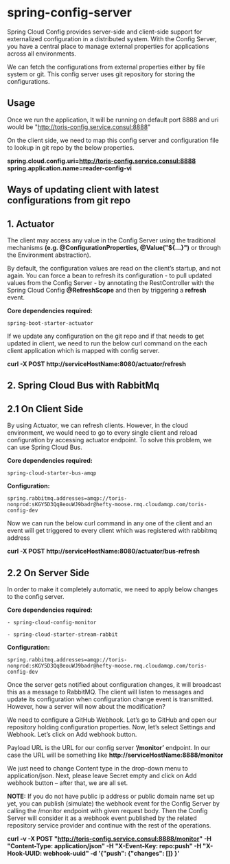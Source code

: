 # spring-config-server

Spring Cloud Config provides server-side and client-side support for externalized configuration in a distributed system. With the Config Server, you have a central place to manage external properties for applications across all environments. 

We can fetch the configurations from external properties either by file system or git. This config server uses git repository for storing the configurations.

## Usage

Once we run the application, It will be running on default port 8888 and uri would be "http://toris-config.service.consul:8888"

On the client side, we need to map this config server and configuration file to lookup in git repo by the below properties.

**spring.cloud.config.uri=http://toris-config.service.consul:8888
spring.application.name=reader-config-vi**

## Ways of updating client with latest configurations from git repo 

## 1. Actuator

The client may access any value in the Config Server using the traditional mechanisms **(e.g. @ConfigurationProperties, @Value("${…​}")** or through the Environment abstraction). 

By default, the configuration values are read on the client’s startup, and not again. You can force a bean to refresh its configuration - to pull updated values from the Config Server - by annotating the RestController with the Spring Cloud Config **@RefreshScope** and then by triggering a **refresh** event.

**Core dependencies required:**
    
    spring-boot-starter-actuator
    
If we update any configuration on the git repo and if that needs to get updated in client, we need to run the below curl command on the each client application which is mapped with config server.

**curl -X POST http://serviceHostName:8080/actuator/refresh**


## 2. Spring Cloud Bus with RabbitMq

## 2.1 On Client Side

By using Actuator, we can refresh clients. However, in the cloud environment, we would need to go to every single client and reload configuration by accessing actuator endpoint.
To solve this problem, we can use Spring Cloud Bus.


**Core dependencies required:**
    
    spring-cloud-starter-bus-amqp
    
**Configuration:**
    
    spring.rabbitmq.addresses=amqp://toris-nonprod:sKGY5D3Qq8eouWJ9badr@hefty-moose.rmq.cloudamqp.com/toris-config-dev
    
Now we can run the below curl command in any one of the client and an event will get triggered to every client which was registered with rabbitmq address

**curl -X POST http://serviceHostName:8080/actuator/bus-refresh**

## 2.2 On Server Side

In order to make it completely automatic, we need to apply below changes to the config server.

**Core dependencies required:**
    
    - spring-cloud-config-monitor
    
    - spring-cloud-starter-stream-rabbit

**Configuration:**
    
    spring.rabbitmq.addresses=amqp://toris-nonprod:sKGY5D3Qq8eouWJ9badr@hefty-moose.rmq.cloudamqp.com/toris-config-dev

Once the server gets notified about configuration changes, it will broadcast this as a message to RabbitMQ. The client will listen to messages and update its configuration when configuration change event is transmitted. However, how a server will now about the modification?

We need to configure a GitHub Webhook. Let’s go to GitHub and open our repository holding configuration properties. Now, let’s select Settings and Webhook. Let’s click on Add webhook button.

Payload URL is the URL for our config server **‘/monitor’** endpoint. In our case the URL will be something like **http://serviceHostName:8888/monitor**

We just need to change Content type in the drop-down menu to application/json. Next, please leave Secret empty and click on Add webhook button – after that, we are all set.

**NOTE:** If you do not have public ip address or public domain name set up yet, you can publish (simulate) the webhook event for the Config Server by calling the /monitor endpoint with given request body. Then the Config Server will consider it as a webhook event published by the related repository service provider and continue with the rest of the operations.

**curl -v -X POST "http://toris-config.service.consul:8888/monitor" -H "Content-Type: application/json" -H "X-Event-Key: repo:push" -H "X-Hook-UUID: webhook-uuid" -d '{"push": {"changes": []} }'**
